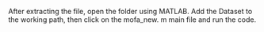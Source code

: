 After extracting the file, open the folder using MATLAB. Add the Dataset to the working path, then click on the mofa_new. m main file and run the code.
